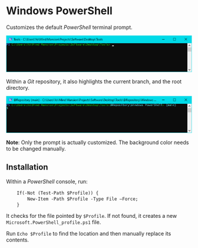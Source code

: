 # Windows PowerShell

Customizes the default _PowerShell_ terminal prompt.

![Default terminal](./README/Exemplo%20-%20Default%20terminal.png)

Within a _Git_ repository, it also highlights the current branch, and the root directory.

![GitRepo terminal](./README/Exemplo%20-%20GitRepo%20terminal.png)

**Note**: Only the prompt is actually customized. The background color needs to be changed manually.

## Installation
Within a _PowerShell_ console, run:
```
    If(-Not (Test-Path $Profile)) {
    	New-Item -Path $Profile -Type File –Force;
    }
```
It checks for the file pointed by `$Profile`. If not found, it creates a new `Microsoft.PowerShell_profile.ps1` file.

Run `Echo $Profile` to find the location and then manually replace its contents.
